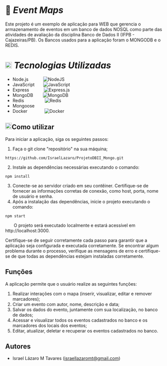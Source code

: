 # 📌 *Event Maps* 

Este projeto é um exemplo de aplicação para WEB que gerencia o armazenamento de eventos em um banco de dados NOSQL como parte das atividades de avaliação da disciplina Banco de Dados II (IFPB - Cajazeiras/PB). Os Bancos usados para a aplicação foram o MONGODB e o REDIS.
# <img src="https://github.com/get-icon/geticon/raw/master/icons/git-icon.svg" alt="Git" width="21px" height="21px"> *Tecnologias Utilizadas*
- Node.js &nbsp;&nbsp;&nbsp;&nbsp;&nbsp;&nbsp;&nbsp;&nbsp;&nbsp;&nbsp;&nbsp;![NodeJS](https://img.shields.io/badge/node.js-6DA55F?style=for-the-badge&logo=node.js&logoColor=white)
- JavaScript &nbsp;&nbsp;&nbsp;&nbsp;&nbsp;&nbsp;![JavaScript](https://img.shields.io/badge/javascript-%23323330.svg?style=for-the-badge&logo=javascript&logoColor=%23F7DF1E)
- Express &nbsp;&nbsp;&nbsp;&nbsp;&nbsp;&nbsp;&nbsp;&nbsp;&nbsp;&nbsp;&nbsp;![Express.js](https://img.shields.io/badge/express.js-%23404d59.svg?style=for-the-badge&logo=express&logoColor=%2361DAFB)
- MongoDB &nbsp;&nbsp;&nbsp;&nbsp;&nbsp;&nbsp;&nbsp;![MongoDB](https://img.shields.io/badge/MongoDB-%234ea94b.svg?style=for-the-badge&logo=mongodb&logoColor=white)
- Redis &nbsp;&nbsp;&nbsp;&nbsp;&nbsp;&nbsp;&nbsp;&nbsp;&nbsp;&nbsp;&nbsp;&nbsp;&nbsp;&nbsp;&nbsp;&nbsp;![Redis](https://img.shields.io/badge/redis-%23DD0031.svg?style=for-the-badge&logo=redis&logoColor=white)
- Mongoose
- Docker &nbsp;&nbsp;&nbsp;&nbsp;&nbsp;&nbsp;&nbsp;&nbsp;&nbsp;&nbsp;&nbsp;&nbsp;&nbsp;![Docker](https://img.shields.io/badge/docker-%230db7ed.svg?style=for-the-badge&logo=docker&logoColor=white)

## <img src="https://github.com/get-icon/geticon/raw/master/icons/npm.svg" alt="npm" width="21px" height="21px">Como utilizar 

Para iniciar a aplicação, siga os seguintes passos:

1. Faça o git clone "repositório" na sua máquina;
```shell
https://github.com/IsraelLazaro/ProjetoDBII_Mongo.git
```
2. Instale as dependências necessárias executando o comando:
```shell
npm install
```
3. Conecte-se ao servidor criado em seu contêiner. Certifique-se de fornecer as informações corretas de conexão, como host, porta, nome de usuário e senha.
4. Após a instalação das dependências, inicie o projeto executando o comando:
```shell
npm start
```
&nbsp;&nbsp;&nbsp;&nbsp;&nbsp;&nbsp;&nbsp;O projeto será executado localmente e estará acessível em http://localhost:3000.

 Certifique-se de seguir corretamente cada passo para garantir que a aplicação seja configurada e executada corretamente. Se encontrar algum problema durante o processo, verifique as mensagens de erro e certifique-se de que todas as dependências estejam instaladas corretamente.

 ## Funções

A aplicação permite que o usuário realize as seguintes funções:

1. Realizar interações com o mapa (inserir, visualizar, editar e remover marcadores);
2. Criar um evento com autor, nome, descrição e data;
3. Salvar os dados do evento, juntamente com sua localização, no banco de dados;
4. Acessar e visualizar todos os eventos cadastrados no banco e os marcadores dos locais dos eventos;
5. Editar, atualizar, deletar e recuperar os eventos cadastrados no banco.
## Autores

- Israel Lázaro M Tavares (israellazaromt@gmail.com)